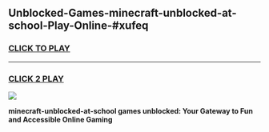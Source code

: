 
## Unblocked-Games-minecraft-unblocked-at-school-Play-Online-#xufeq
<h3>
<a href="https://premium.freeplayer.one?title=minecraft-unblocked-at-school&ref=27F">CLICK TO PLAY</a></h3>
<hr>

<h3>
<a href="https://premium.freeplayer.one?title=minecraft-unblocked-at-school&ref=27F">CLICK 2 PLAY</a>
  
</h3>

<a href="https://premium.freeplayer.one?title=minecraft-unblocked-at-school&ref=27F"><img src="https://clearcache.store/games.png"></a>


**minecraft-unblocked-at-school games unblocked: Your Gateway to Fun and Accessible Online Gaming**
